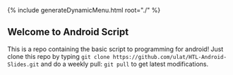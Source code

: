 {% include generateDynamicMenu.html root="./" %}

## Welcome to Android Script

This is a repo containing the basic script to programming for android! Just clone this repo by typing `git clone https://github.com/ulat/HTL-Android-Slides.git` and do a weekly pull: `git pull` to get latest modifications.
